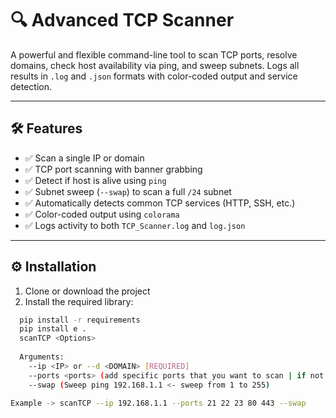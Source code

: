 # 🔍 Advanced TCP Scanner

A powerful and flexible command-line tool to scan TCP ports, resolve domains, check host availability via ping, and sweep subnets. Logs all results in `.log` and `.json` formats with color-coded output and service detection.

---

## 🛠️ Features

- ✅ Scan a single IP or domain
- ✅ TCP port scanning with banner grabbing
- ✅ Detect if host is alive using `ping`
- ✅ Subnet sweep (`--swap`) to scan a full `/24` subnet
- ✅ Automatically detects common TCP services (HTTP, SSH, etc.)
- ✅ Color-coded output using `colorama`
- ✅ Logs activity to both `TCP_Scanner.log` and `log.json`

---

## ⚙️ Installation

1. Clone or download the project
2. Install the required library:

```bash
  pip install -r requirements
  pip install e . 
  scanTCP <Options>
  
  Arguments:
    --ip <IP> or --d <DOMAIN> [REQUIRED]
    --ports <ports> (add specific ports that you want to scan | if not it will go default [22,40,80,3306])
    --swap (Sweep ping 192.168.1.1 <- sweep from 1 to 255)
    
Example -> scanTCP --ip 192.168.1.1 --ports 21 22 23 80 443 --swap
    
    